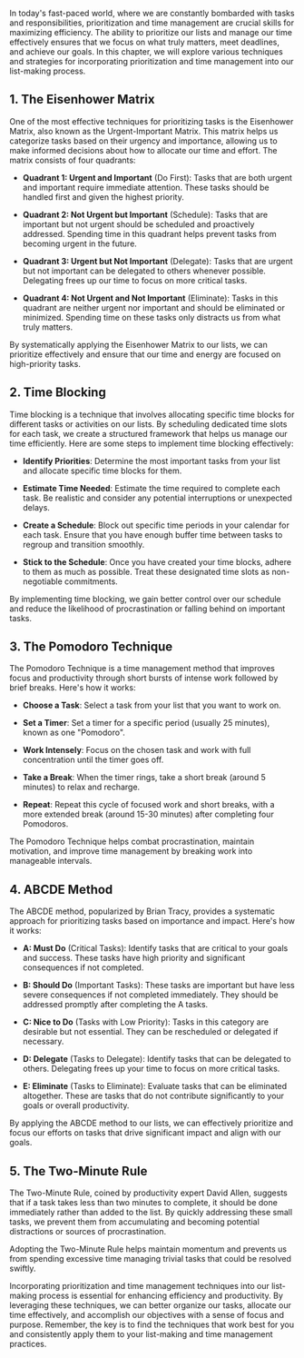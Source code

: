 
In today's fast-paced world, where we are constantly bombarded with tasks and responsibilities, prioritization and time management are crucial skills for maximizing efficiency. The ability to prioritize our lists and manage our time effectively ensures that we focus on what truly matters, meet deadlines, and achieve our goals. In this chapter, we will explore various techniques and strategies for incorporating prioritization and time management into our list-making process.

**1. The Eisenhower Matrix**
----------------------------

One of the most effective techniques for prioritizing tasks is the Eisenhower Matrix, also known as the Urgent-Important Matrix. This matrix helps us categorize tasks based on their urgency and importance, allowing us to make informed decisions about how to allocate our time and effort. The matrix consists of four quadrants:

* **Quadrant 1: Urgent and Important** (Do First): Tasks that are both urgent and important require immediate attention. These tasks should be handled first and given the highest priority.

* **Quadrant 2: Not Urgent but Important** (Schedule): Tasks that are important but not urgent should be scheduled and proactively addressed. Spending time in this quadrant helps prevent tasks from becoming urgent in the future.

* **Quadrant 3: Urgent but Not Important** (Delegate): Tasks that are urgent but not important can be delegated to others whenever possible. Delegating frees up our time to focus on more critical tasks.

* **Quadrant 4: Not Urgent and Not Important** (Eliminate): Tasks in this quadrant are neither urgent nor important and should be eliminated or minimized. Spending time on these tasks only distracts us from what truly matters.

By systematically applying the Eisenhower Matrix to our lists, we can prioritize effectively and ensure that our time and energy are focused on high-priority tasks.

**2. Time Blocking**
--------------------

Time blocking is a technique that involves allocating specific time blocks for different tasks or activities on our lists. By scheduling dedicated time slots for each task, we create a structured framework that helps us manage our time efficiently. Here are some steps to implement time blocking effectively:

* **Identify Priorities**: Determine the most important tasks from your list and allocate specific time blocks for them.

* **Estimate Time Needed**: Estimate the time required to complete each task. Be realistic and consider any potential interruptions or unexpected delays.

* **Create a Schedule**: Block out specific time periods in your calendar for each task. Ensure that you have enough buffer time between tasks to regroup and transition smoothly.

* **Stick to the Schedule**: Once you have created your time blocks, adhere to them as much as possible. Treat these designated time slots as non-negotiable commitments.

By implementing time blocking, we gain better control over our schedule and reduce the likelihood of procrastination or falling behind on important tasks.

**3. The Pomodoro Technique**
-----------------------------

The Pomodoro Technique is a time management method that improves focus and productivity through short bursts of intense work followed by brief breaks. Here's how it works:

* **Choose a Task**: Select a task from your list that you want to work on.

* **Set a Timer**: Set a timer for a specific period (usually 25 minutes), known as one "Pomodoro".

* **Work Intensely**: Focus on the chosen task and work with full concentration until the timer goes off.

* **Take a Break**: When the timer rings, take a short break (around 5 minutes) to relax and recharge.

* **Repeat**: Repeat this cycle of focused work and short breaks, with a more extended break (around 15-30 minutes) after completing four Pomodoros.

The Pomodoro Technique helps combat procrastination, maintain motivation, and improve time management by breaking work into manageable intervals.

**4. ABCDE Method**
-------------------

The ABCDE method, popularized by Brian Tracy, provides a systematic approach for prioritizing tasks based on importance and impact. Here's how it works:

* **A: Must Do** (Critical Tasks): Identify tasks that are critical to your goals and success. These tasks have high priority and significant consequences if not completed.

* **B: Should Do** (Important Tasks): These tasks are important but have less severe consequences if not completed immediately. They should be addressed promptly after completing the A tasks.

* **C: Nice to Do** (Tasks with Low Priority): Tasks in this category are desirable but not essential. They can be rescheduled or delegated if necessary.

* **D: Delegate** (Tasks to Delegate): Identify tasks that can be delegated to others. Delegating frees up your time to focus on more critical tasks.

* **E: Eliminate** (Tasks to Eliminate): Evaluate tasks that can be eliminated altogether. These are tasks that do not contribute significantly to your goals or overall productivity.

By applying the ABCDE method to our lists, we can effectively prioritize and focus our efforts on tasks that drive significant impact and align with our goals.

**5. The Two-Minute Rule**
--------------------------

The Two-Minute Rule, coined by productivity expert David Allen, suggests that if a task takes less than two minutes to complete, it should be done immediately rather than added to the list. By quickly addressing these small tasks, we prevent them from accumulating and becoming potential distractions or sources of procrastination.

Adopting the Two-Minute Rule helps maintain momentum and prevents us from spending excessive time managing trivial tasks that could be resolved swiftly.

Incorporating prioritization and time management techniques into our list-making process is essential for enhancing efficiency and productivity. By leveraging these techniques, we can better organize our tasks, allocate our time effectively, and accomplish our objectives with a sense of focus and purpose. Remember, the key is to find the techniques that work best for you and consistently apply them to your list-making and time management practices.
